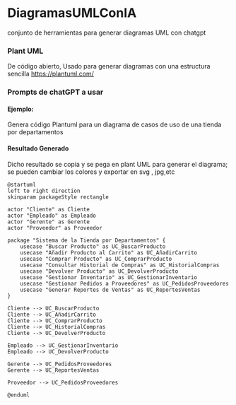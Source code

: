 # DiagramasUMLConIA

conjunto de herramientas para generar diagramas UML con chatgpt

### Plant UML 

De código abierto, Usado para generar diagramas con una estructura sencilla
https://plantuml.com/

### Prompts de chatGPT a usar
#### Ejemplo:  

Genera código Plantuml para un diagrama de casos de uso de una tienda por departamentos

#### Resultado Generado

Dicho resultado se copia y se pega en plant UML para generar el diagrama; se pueden cambiar los colores y exportar en svg , jpg,etc

```
@startuml
left to right direction
skinparam packageStyle rectangle

actor "Cliente" as Cliente
actor "Empleado" as Empleado
actor "Gerente" as Gerente
actor "Proveedor" as Proveedor

package "Sistema de la Tienda por Departamentos" {
    usecase "Buscar Producto" as UC_BuscarProducto
    usecase "Añadir Producto al Carrito" as UC_AñadirCarrito
    usecase "Comprar Producto" as UC_ComprarProducto
    usecase "Consultar Historial de Compras" as UC_HistorialCompras
    usecase "Devolver Producto" as UC_DevolverProducto
    usecase "Gestionar Inventario" as UC_GestionarInventario
    usecase "Gestionar Pedidos a Proveedores" as UC_PedidosProveedores
    usecase "Generar Reportes de Ventas" as UC_ReportesVentas
}

Cliente --> UC_BuscarProducto
Cliente --> UC_AñadirCarrito
Cliente --> UC_ComprarProducto
Cliente --> UC_HistorialCompras
Cliente --> UC_DevolverProducto

Empleado --> UC_GestionarInventario
Empleado --> UC_DevolverProducto

Gerente --> UC_PedidosProveedores
Gerente --> UC_ReportesVentas

Proveedor --> UC_PedidosProveedores

@enduml

```
